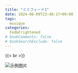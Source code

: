 ```yaml
---
title: "ミミフィード1"
date: 2024-06-09T23:48:17+09:00
tags:
  musique
categories:
  Fed&Frightened
# bookComments: false
# bookSearchExclude: false
---
```



{{< br >}}


![示例图片](/images/music_vol1.png)

